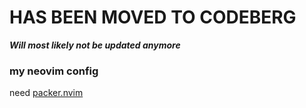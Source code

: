 
# HAS BEEN MOVED TO CODEBERG

***Will most likely not be updated anymore***

### my neovim config

need [packer.nvim](https://github.com/wbthomason/packer.nvim)

